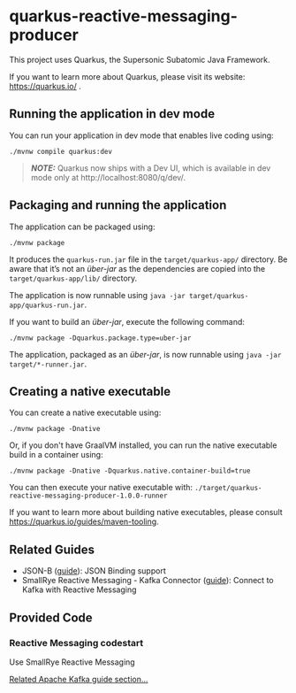 # quarkus-reactive-messaging-producer

This project uses Quarkus, the Supersonic Subatomic Java Framework.

If you want to learn more about Quarkus, please visit its website: https://quarkus.io/ .


## Running the application in dev mode

You can run your application in dev mode that enables live coding using:
```shell script
./mvnw compile quarkus:dev
```

> **_NOTE:_**  Quarkus now ships with a Dev UI, which is available in dev mode only at http://localhost:8080/q/dev/.


## Packaging and running the application

The application can be packaged using:
```shell script
./mvnw package
```
It produces the `quarkus-run.jar` file in the `target/quarkus-app/` directory.
Be aware that it’s not an _über-jar_ as the dependencies are copied into the `target/quarkus-app/lib/` directory.

The application is now runnable using `java -jar target/quarkus-app/quarkus-run.jar`.

If you want to build an _über-jar_, execute the following command:
```shell script
./mvnw package -Dquarkus.package.type=uber-jar
```

The application, packaged as an _über-jar_, is now runnable using `java -jar target/*-runner.jar`.


## Creating a native executable

You can create a native executable using:
```shell script
./mvnw package -Dnative
```

Or, if you don't have GraalVM installed, you can run the native executable build in a container using:
```shell script
./mvnw package -Dnative -Dquarkus.native.container-build=true
```

You can then execute your native executable with: `./target/quarkus-reactive-messaging-producer-1.0.0-runner`

If you want to learn more about building native executables, please consult https://quarkus.io/guides/maven-tooling.


## Related Guides

* JSON-B ([guide](https://quarkus.io/guides/rest-json)): JSON Binding support
* SmallRye Reactive Messaging - Kafka Connector ([guide](https://quarkus.io/guides/kafka-reactive-getting-started)): Connect to Kafka with Reactive Messaging


## Provided Code


### Reactive Messaging codestart

Use SmallRye Reactive Messaging

[Related Apache Kafka guide section...](https://quarkus.io/guides/kafka-reactive-getting-started)

